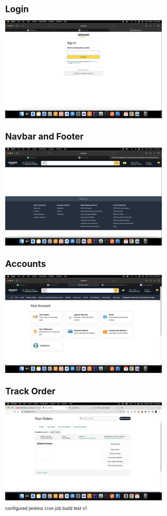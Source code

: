 # Login

<img src="./login.png" alt="login page"/>

# Navbar and Footer

<img src="./navbar-footer.png" alt="navbar and footer"/>

# Accounts

<img src="./accounts.png" alt="Your accounts page"/>

# Track Order

<img src="./track-order.png" alt="track order"/>

configured jenkins cron job 
build test v1